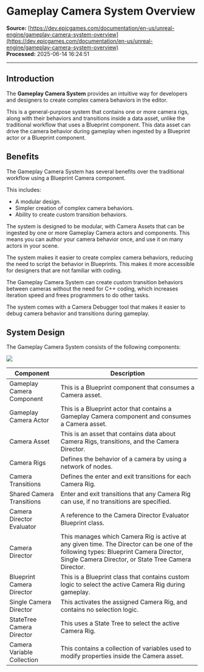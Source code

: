 # Gameplay Camera System Overview

**Source:** [https://dev.epicgames.com/documentation/en-us/unreal-engine/gameplay-camera-system-overview](https://dev.epicgames.com/documentation/en-us/unreal-engine/gameplay-camera-system-overview)  
**Processed:** 2025-06-14 16:24:51

---

## Introduction

The **Gameplay Camera System** provides an intuitive way for developers and designers to create complex camera behaviors in the editor.

This is a general-purpose system that contains one or more camera rigs, along with their behaviors and transitions inside a data asset, unlike the traditional workflow that uses a Blueprint component. This data asset can drive the camera behavior during gameplay when ingested by a Blueprint actor or a Blueprint component.

## Benefits

The Gameplay Camera System has several benefits over the traditional workflow using a Blueprint Camera component.

This includes:

-   A modular design.
-   Simpler creation of complex camera behaviors.
-   Ability to create custom transition behaviors.

The system is designed to be modular, with Camera Assets that can be ingested by one or more Gameplay Camera actors and components. This means you can author your camera behavior once, and use it on many actors in your scene.

The system makes it easier to create complex camera behaviors, reducing the need to script the behavior in Blueprints. This makes it more accessible for designers that are not familiar with coding.

The Gameplay Camera System can create custom transition behaviors between cameras without the need for C++ coding, which increases iteration speed and frees programmers to do other tasks.

The system comes with a Camera Debugger tool that makes it easier to debug camera behavior and transitions during gameplay.

## System Design

The Gameplay Camera System consists of the following components:

![](https://d1iv7db44yhgxn.cloudfront.net/documentation/images/e32bed42-dfd6-4419-90d7-118008fb9bed/gameplay-cameras-overview-1.png)

| Component | Description |
| --- | --- |
| Gameplay Camera Component | This is a Blueprint component that consumes a Camera asset. |
| Gameplay Camera Actor | This is a Blueprint actor that contains a Gameplay Camera component and consumes a Camera asset. |
| Camera Asset | This is an asset that contains data about Camera Rigs, transitions, and the Camera Director. |
| Camera Rigs | Defines the behavior of a camera by using a network of nodes. |
| Camera Transitions | Defines the enter and exit transitions for each Camera Rig. |
| Shared Camera Transitions | Enter and exit transitions that any Camera Rig can use, if no transitions are specified. |
| Camera Director Evaluator | A reference to the Camera Director Evaluator Blueprint class. |
| Camera Director | This manages which Camera Rig is active at any given time. The Director can be one of the following types: Blueprint Camera Director, Single Camera Director, or State Tree Camera Director. |
| Blueprint Camera Director | This is a Blueprint class that contains custom logic to select the active Camera Rig during gameplay. |
| Single Camera Director | This activates the assigned Camera Rig, and contains no selection logic. |
| StateTree Camera Director | This uses a State Tree to select the active Camera Rig. |
| Camera Variable Collection | This contains a collection of variables used to modify properties inside the Camera asset. |